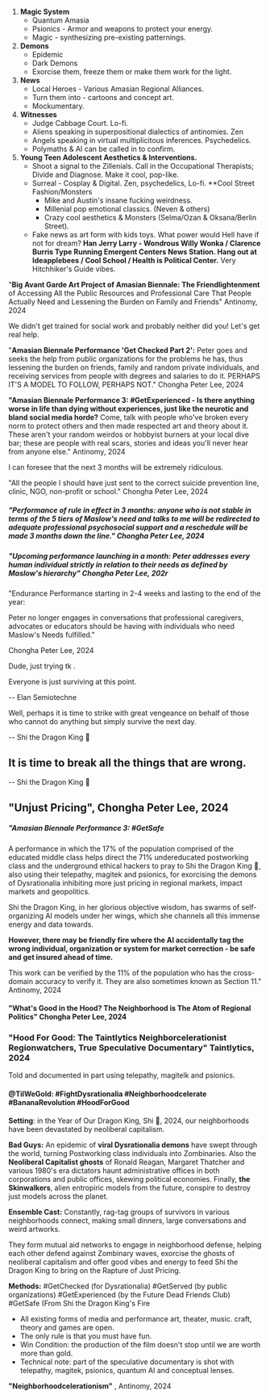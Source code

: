 1. **Magic System**
   - Quantum Amasia
   - Psionics - Armor and weapons to protect your energy.
   - Magic - synthesizing pre-existing patternings.
2. **Demons**
   - Epidemic
   - Dark Demons
   - Exorcise them, freeze them or make them work for the light.
3. **News**
   - Local Heroes - Various Amasian Regional Alliances.
   - Turn them into - cartoons and concept art.
   - Mockumentary.
4. **Witnesses**
   - Judge Cabbage Court. Lo-fi.
   - Aliens speaking in superpositional dialectics of antinomies. Zen
   - Angels speaking in virtual multiplicitous inferences. Psychedelics.
   - Polymaths & AI can be called in to confirm.
5. **Young Teen Adolescent Aesthetics & Interventions.**
   - Shoot a signal to the Zillenials. Call in the Occupational Therapists; Divide and Diagnose. Make it cool, pop-like. 
   - Surreal - Cosplay & Digital. Zen, psychedelics, Lo-fi. **Cool Street Fashion/Monsters 
     - Mike and Austin's insane fucking weirdness. 
     - Millenial pop emotional classics. (Neven & others)
     - Crazy cool aesthetics & Monsters (Selma/Ozan & Oksana/Berlin Street).
   - Fake news as art form with  kids toys. What power would Hell have if not for dream? **Han Jerry Larry - Wondrous Willy Wonka / Clarence Burris Type Running Emergent Centers News Station. Hang out at Ideapplebees / Cool School / Health is Political Center.**
     Very Hitchhiker's Guide vibes.








"**Big Avant Garde Art Project of Amasian Biennale: The Friendlightenment** of Accessing All the Public Resources and Professional Care That People Actually Need and Lessening the Burden on Family and Friends" Antinomy, 2024

We didn't get trained for social work and probably neither did you! Let's get real help.




"**Amasian Biennale Performance 'Get Checked Part 2':** Peter goes and seeks the help from public organizations for the problems he has, thus lessening the burden on friends, family and random private individuals, and receiving services from people with degrees and salaries to do it. PERHAPS IT'S A MODEL TO FOLLOW, PERHAPS NOT." Chongha Peter Lee, 2024




 **"Amasian Biennale Performance 3: #GetExperienced - Is there anything worse in life than dying without experiences, just like the neurotic and bland social media horde?**
 Come, talk with people who've broken every norm to protect others and then made respected art and theory about it. 
 These aren't your random weirdos or hobbyist burners at your local dive bar; these are people with real scars, stories and ideas you'll never hear from anyone else." Antinomy, 2024







I can foresee that the next 3 months will be extremely ridiculous.








"All the people I should have just sent to the correct suicide prevention line, clinic, NGO, non-profit or school." Chongha Peter Lee, 2024









##### "Performance of rule in effect in 3 months: anyone who is not stable in terms of the 5 tiers of Maslow's need and talks to me will be redirected to adequate professional psychosocial support and a reschedule will be made 3 months down the line." Chongha Peter Lee, 2024







##### "Upcoming performance launching in a month: Peter addresses every human individual strictly in relation to their needs as defined by Maslow's hierarchy" Chongha Peter Lee, 202r







"Endurance Performance starting in 2-4 weeks and lasting to the end of the year: 

Peter no longer engages in conversations that professional caregivers, advocates or educators should be having with individuals who need Maslow's Needs fulfilled."

Chongha Peter Lee, 2024









Dude, just trying tk .

Everyone is just surviving at this point.

-- Elan Semiotechne








Well, perhaps it is time to strike with great vengeance on behalf of those who cannot do anything but simply survive the next day.

-- Shi the Dragon King 🐉 








## It is time to break all the things that are wrong.

-- Shi the Dragon King 🐉











## "Unjust Pricing", Chongha Peter Lee, 2024










##### "Amasian Biennale Performance 3: #GetSafe
A performance in which the 17% of the population comprised of the educated middle class helps direct the 71% undereducated postworking class and the underground ethical hackers to pray to Shi the Dragon King 🐉, also using their telepathy, magitek and psionics, for exorcising the demons of Dysrationalia inhibiting more just pricing in regional markets, impact markets and geopolitics.

Shi the Dragon King, in her glorious objective wisdom, has swarms of self-organizing AI models under her wings, which she channels all this immense energy and data towards. 

**However, there may be friendly fire where the AI accidentally tag the wrong individual, organization or system for market correction - be safe and get insured ahead of time.**

This work can be verified by the 11% of the population who has the cross-domain accuracy to verify it. They are also sometimes known as Section 11." Antinomy, 2024






#### "What's Good in the Hood? The Neighborhood is The Atom of Regional Politics" Chongha Peter Lee, 2024







### "Hood For Good: The Taintlytics Neighborcelerationist Regionwatchers, True Speculative Documentary" Taintlytics, 2024

Told and documented in part using telepathy, magitelk and psionics.






####  @TilWeGold: #FightDysrationalia #Neighborhoodcelerate #BananaRevolution #HoodForGood 

**Setting**: in the Year of Our Dragon King, Shi 🐉, 2024, our neighborhoods have been devastated by neoliberal capitalism.

**Bad Guys:** An epidemic of **viral Dysrationalia demons** have swept through the world, turning Postworking class individuals into Zombinaries. Also the **Neoliberal Capitalist ghosts** of Ronald Reagan, Margaret Thatcher and various 1980's era dictators haunt administrative offices in both corporations and public offices, skewing political economies. Finally, **the Skinwalkers**, alien entropiric models from the future, conspire to destroy just models across the planet.

**Ensemble Cast:** Constantly, rag-tag groups of survivors in various neighborhoods connect, making small dinners, large conversations and weird artworks. 

They form mutual aid networks to engage in neighborhood defense, helping each other defend against Zombinary waves, exorcise the ghosts of neoliberal capitalism and offer good vibes and energy to feed Shi the Dragon King to bring on the Rapture of Just Pricing.

**Methods:** 
#GetChecked (for Dysrationalia)
#GetServed (by public organizations)
#GetExperienced (by the Future Dead Friends Club)
#GetSafe (From Shi the Dragon King's Fire

- All existing forms of media and performance art, theater, music. craft, theory and games are open.
- The only rule is that you must have fun.
- Win Condition: the production of the film doesn't stop until we are worth more than gold.
- Technical note: part of the speculative documentary is shot with telepathy, magitek, psionics, quantum AI and conceptual lenses.


























**"Neighborhoodcelerationism"** , Antinomy, 2024












